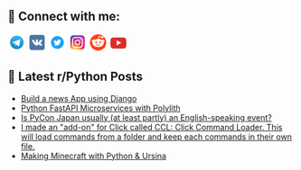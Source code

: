 ## 🔎 Connect with me:
[<img src="https://github.com/bullbesh/bullbesh/blob/main/images/Telegram.png" width="32" height="32" />](https://t.me/bullbesh)
[<img src="https://github.com/bullbesh/bullbesh/blob/main/images/VK.png" width="32" height="32" />](https://vk.com/bullbesh)
[<img src="https://github.com/bullbesh/bullbesh/blob/main/images/Twitter.png" width="32" height="32" />](https://twitter.com/bullbesh1)
[<img src="https://github.com/bullbesh/bullbesh/blob/main/images/Instagram.png" width="32" height="32" />](https://www.instagram.com/bullbesh)
[<img src="https://github.com/bullbesh/bullbesh/blob/main/images/Reddit.png" width="32" height="32" />](https://www.reddit.com/user/bullbesh)
[<img src="https://github.com/bullbesh/bullbesh/blob/main/images/YouTube.png" width="32" height="32" />](https://www.youtube.com/channel/UCtfjRs6uzgq5mfm8S06WTcg)

## 📕 Latest r/Python Posts
<!-- BLOG-POST-LIST:START -->
- [Build a news App using Django](https://www.reddit.com/r/Python/comments/1595x7d/build_a_news_app_using_django/)
- [Python FastAPI Microservices with Polylith](https://www.reddit.com/r/Python/comments/15959vt/python_fastapi_microservices_with_polylith/)
- [Is PyCon Japan usually &lpar;at least partly&rpar; an English-speaking event?](https://www.reddit.com/r/Python/comments/1594i9l/is_pycon_japan_usually_at_least_partly_an/)
- [I made an &quot;add-on&quot; for Click called CCL: Click Command Loader. This will load commands from a folder and keep each commands in their own file.](https://www.reddit.com/r/Python/comments/1594cce/i_made_an_addon_for_click_called_ccl_click/)
- [Making Minecraft with Python &amp; Ursina](https://www.reddit.com/r/Python/comments/1593kgd/making_minecraft_with_python_ursina/)
<!-- BLOG-POST-LIST:END -->
